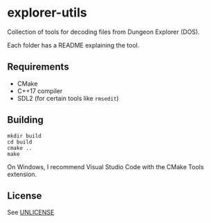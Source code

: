 # explorer-utils

Collection of tools for decoding files from Dungeon Explorer (DOS).

Each folder has a README explaining the tool.

## Requirements

* CMake
* C++17 compiler
* SDL2 (for certain tools like `rmsedit`)

## Building

```
mkdir build
cd build
cmake ..
make
```

On Windows, I recommend Visual Studio Code with the CMake Tools extension.

## License

See [UNLICENSE](UNLICENSE)
